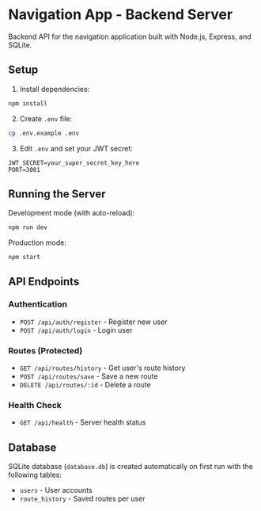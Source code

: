 # Navigation App - Backend Server

Backend API for the navigation application built with Node.js, Express, and SQLite.

## Setup

1. Install dependencies:
```bash
npm install
```

2. Create `.env` file:
```bash
cp .env.example .env
```

3. Edit `.env` and set your JWT secret:
```
JWT_SECRET=your_super_secret_key_here
PORT=3001
```

## Running the Server

Development mode (with auto-reload):
```bash
npm run dev
```

Production mode:
```bash
npm start
```

## API Endpoints

### Authentication
- `POST /api/auth/register` - Register new user
- `POST /api/auth/login` - Login user

### Routes (Protected)
- `GET /api/routes/history` - Get user's route history
- `POST /api/routes/save` - Save a new route
- `DELETE /api/routes/:id` - Delete a route

### Health Check
- `GET /api/health` - Server health status

## Database

SQLite database (`database.db`) is created automatically on first run with the following tables:
- `users` - User accounts
- `route_history` - Saved routes per user

